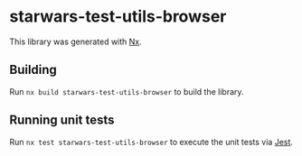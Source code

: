 # starwars-test-utils-browser

This library was generated with [Nx](https://nx.dev).

## Building

Run `nx build starwars-test-utils-browser` to build the library.

## Running unit tests

Run `nx test starwars-test-utils-browser` to execute the unit tests via [Jest](https://jestjs.io).
